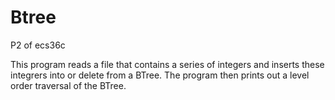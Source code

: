 # Btree
P2 of ecs36c

This program reads a file that contains a series of integers and inserts these integrers into or delete from a BTree. The program then prints out a level order traversal of the BTree. 
